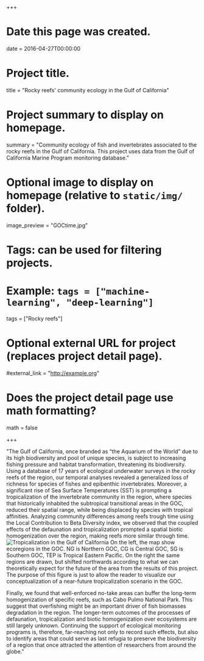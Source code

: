+++
# Date this page was created.
date = 2016-04-27T00:00:00

# Project title.
title = "Rocky reefs' community ecology in the Gulf of California"

# Project summary to display on homepage.
summary = "Community ecology of fish and invertebrates associated to the rocky reefs in the Gulf of California. This project uses data from the Gulf of California Marine Program monitoring database."

# Optional image to display on homepage (relative to `static/img/` folder).
image_preview = "GOCtime.jpg"

# Tags: can be used for filtering projects.
# Example: `tags = ["machine-learning", "deep-learning"]`
tags = ["Rocky reefs"]

# Optional external URL for project (replaces project detail page).
#external_link = "http://example.org"

# Does the project detail page use math formatting?
math = false

+++

"The Gulf of California, once branded as “the Aquarium of the World” due to its high biodiversity and pool of unique species, is subject to increasing fishing pressure and habitat transformation, threatening its biodiversity. Using a database of 17 years of ecological underwater surveys in the rocky reefs of the region, our temporal analyses revealed a generalized loss of richness for species of fishes and epibenthic invertebrates. Moreover, a significant rise of Sea Surface Temperatures (SST) is prompting a tropicalization of the invertebrate community in the region, where species that historically inhabited the subtropical transitional areas in the GOC, reduced their spatial range, while being displaced by species with tropical affinities. Analyzing community differences among reefs trough time using the Local Contribution to Beta Diversity index, we observed that the coupled effects of the defaunation and tropicalization prompted a spatial biotic homogenization over the region, making reefs more similar through time. 
![Tropicalization in the Gulf of California](/img/Tropicalization.tif)
On the left, the map show ecoregions in the GOC. NG is Northern GOC, CG is Central GOC, SG is Southern GOC, TEP is Tropical Eastern Pacific. On the right the same regions are drawn, but shifted northwards according to what we can theoretically expect for the future of the area from the results of this project. The purpose of this figure is just to allow the reader to visualize our conceptualization of a near-future tropicalization scenario in the GOC. 

Finally, we found that well-enforced no-take areas can buffer the long-term homogenization of specific reefs, such as Cabo Pulmo National Park. This suggest that overfishing might be an important driver of fish biomasses degradation in the region. The longer-term outcomes of the processes of defaunation, tropicalization and biotic homogenization over ecosystems are still largely unknown. Continuing the support of ecological monitoring programs is, therefore, far-reaching not only to record such effects, but also to identify areas that could serve as last refugia to preserve the biodiversity of a region that once attracted the attention of researchers from around the globe."